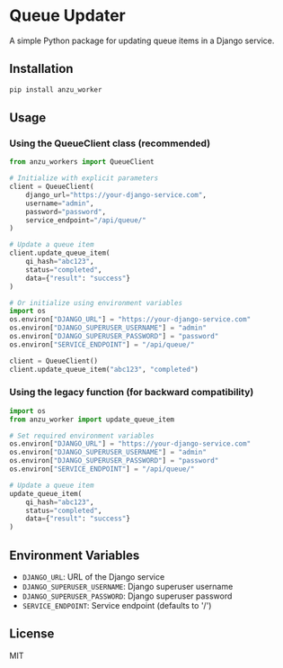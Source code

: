 # Queue Updater

A simple Python package for updating queue items in a Django service.

## Installation

```bash
pip install anzu_worker
```

## Usage

### Using the QueueClient class (recommended)

```python
from anzu_workers import QueueClient

# Initialize with explicit parameters
client = QueueClient(
    django_url="https://your-django-service.com",
    username="admin",
    password="password",
    service_endpoint="/api/queue/"
)

# Update a queue item
client.update_queue_item(
    qi_hash="abc123",
    status="completed",
    data={"result": "success"}
)

# Or initialize using environment variables
import os
os.environ["DJANGO_URL"] = "https://your-django-service.com"
os.environ["DJANGO_SUPERUSER_USERNAME"] = "admin"
os.environ["DJANGO_SUPERUSER_PASSWORD"] = "password"
os.environ["SERVICE_ENDPOINT"] = "/api/queue/"

client = QueueClient()
client.update_queue_item("abc123", "completed")
```

### Using the legacy function (for backward compatibility)

```python
import os
from anzu_worker import update_queue_item

# Set required environment variables
os.environ["DJANGO_URL"] = "https://your-django-service.com"
os.environ["DJANGO_SUPERUSER_USERNAME"] = "admin"
os.environ["DJANGO_SUPERUSER_PASSWORD"] = "password"
os.environ["SERVICE_ENDPOINT"] = "/api/queue/"

# Update a queue item
update_queue_item(
    qi_hash="abc123",
    status="completed",
    data={"result": "success"}
)
```

## Environment Variables

- `DJANGO_URL`: URL of the Django service
- `DJANGO_SUPERUSER_USERNAME`: Django superuser username
- `DJANGO_SUPERUSER_PASSWORD`: Django superuser password
- `SERVICE_ENDPOINT`: Service endpoint (defaults to '/')

## License

MIT